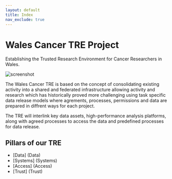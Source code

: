```yaml
---
layout: default
title: Index
nav_exclude: true
---
```


# Wales Cancer TRE Project

Establishing the Trusted Research Environment for Cancer Researchers in Wales.

![screenshot](assets/img/screenshot.png)

The Wales Cancer TRE is based on the concept of consolidating existing activity into a shared and federated infrastructure allowing activity and research which has historically proved more challenging using task specific data release models where agrements, processes, permissions and data are prepared in diffrent ways for each project.

The TRE will interlink key data assets, high-performance analysis platforms, along with agreed processes to access the data and predefined processes for data release.

## Pillars of our TRE

- [Data] (Data)
- [Systems] (Systems)
- [Access] (Access)
- [Trust] (Trust)
